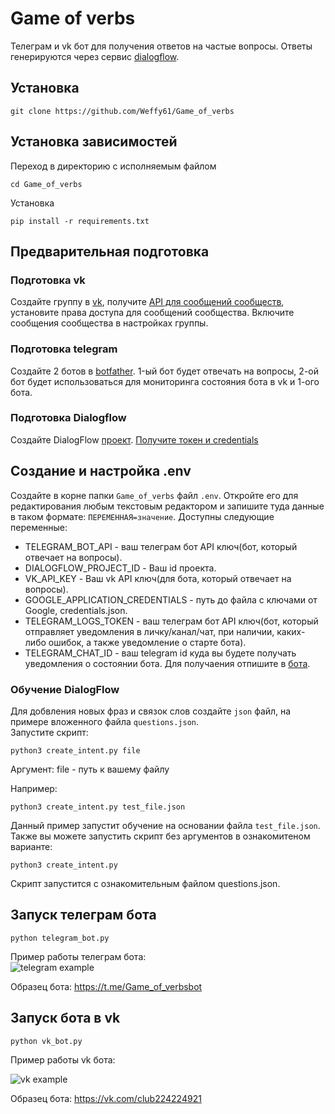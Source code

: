 # Game of verbs

Телеграм и vk бот для получения ответов на частые вопросы. Ответы генерируются через сервис 
[dialogflow](https://cloud.google.com/dialogflow).


## Установка

```commandline
git clone https://github.com/Weffy61/Game_of_verbs
```

## Установка зависимостей
Переход в директорию с исполняемым файлом

```commandline
cd Game_of_verbs
```

Установка
```commandline
pip install -r requirements.txt
```

## Предварительная подготовка

### Подготовка vk

Создайте группу в [vk](vk.com), получите [API для сообщений сообществ](https://dev.vk.com/ru/api/community-messages/getting-started?ref=old_portal), установите права доступа для сообщений 
сообщества. Включите сообщения сообщества в настройках группы.

### Подготовка telegram

Создайте 2 ботов в [botfather](https://t.me/BotFather). 1-ый бот будет отвечать на вопросы, 2-ой бот будет 
использоваться для мониторинга состояния бота в vk и 1-ого бота.

### Подготовка Dialogflow

Создайте DialogFlow [проект](https://cloud.google.com/dialogflow/es/docs/quick/setup). 
[Получите токен и credentials](https://cloud.google.com/docs/authentication/api-keys)


## Создание и настройка .env

Создайте в корне папки `Game_of_verbs` файл `.env`. Откройте его для редактирования любым текстовым редактором
и запишите туда данные в таком формате: `ПЕРЕМЕННАЯ=значение`.
Доступны следующие переменные:
 - TELEGRAM_BOT_API - ваш телеграм бот API ключ(бот, который отвечает на вопросы).
 - DIALOGFLOW_PROJECT_ID - Ваш id проекта. 
 - VK_API_KEY - Ваш vk API ключ(для бота, который отвечает на вопросы).
 - GOOGLE_APPLICATION_CREDENTIALS - путь до файла с ключами от Google, credentials.json.
 - TELEGRAM_LOGS_TOKEN - ваш телеграм бот API ключ(бот, который отправляет уведомления в личку/канал/чат, при наличии, 
каких-либо ошибок, а также уведомление о старте бота).
 - TELEGRAM_CHAT_ID - ваш telegram id  куда вы будете получать уведомления о  состоянии бота. Для получаения отпишите в 
[бота](https://telegram.me/userinfobot).
 
### Обучение DialogFlow

Для добвления новых фраз и связок слов создайте `json` файл, на примере вложенного файла `questions.json`.  
Запустите скрипт:

```commandline
python3 create_intent.py file
```
Аргумент:
file - путь к вашему файлу

Например:

```commandline
python3 create_intent.py test_file.json
```

Данный пример запустит обучение на основании файла `test_file.json`.
Также вы можете запустить скрипт без аргументов в ознакомитеном варианте:

```commandline
python3 create_intent.py
```

Скрипт запустится с ознакомительным файлом questions.json.

## Запуск телеграм бота

```commandline
python telegram_bot.py
```

Пример работы телеграм бота:  
![telegram example](https://dvmn.org/filer/canonical/1569214094/323/)

Образец бота:
https://t.me/Game_of_verbsbot

## Запуск бота в vk

```commandline
python vk_bot.py
```

Пример работы vk бота:

![vk example](https://dvmn.org/filer/canonical/1569214089/322/)

Образец бота:
https://vk.com/club224224921